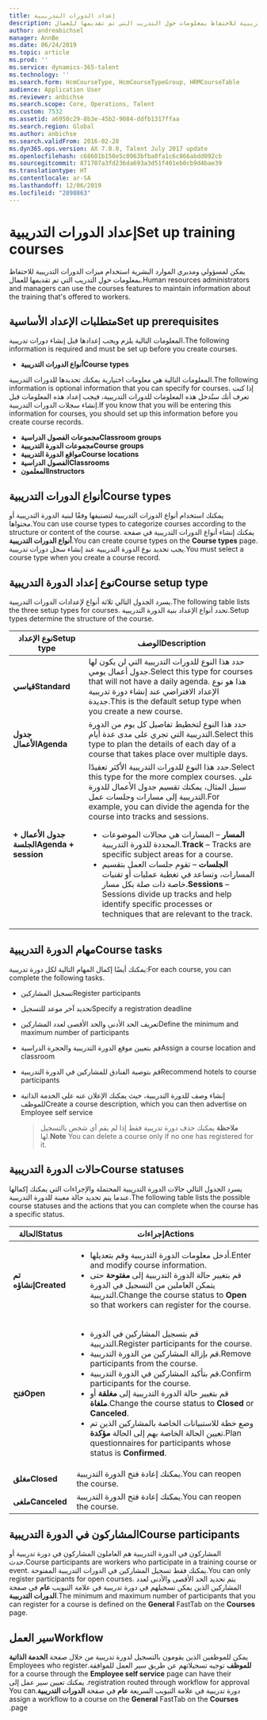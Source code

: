 ```yaml
---
title: إعداد الدورات التدريبية
description: يمكن لمسؤولي ومديري الموارد البشرية استخدام ميزات الدورات التدريبية للاحتفاظ بمعلومات حول التدريب التي تم تقديمها للعمال.
author: andreabichsel
manager: AnnBe
ms.date: 06/24/2019
ms.topic: article
ms.prod: ''
ms.service: dynamics-365-talent
ms.technology: ''
ms.search.form: HcmCourseType, HcmCourseTypeGroup, HRMCourseTable
audience: Application User
ms.reviewer: anbichse
ms.search.scope: Core, Operations, Talent
ms.custom: 7532
ms.assetid: a6950c29-8b3e-45b2-9084-ddfb1317ffaa
ms.search.region: Global
ms.author: anbichse
ms.search.validFrom: 2016-02-28
ms.dyn365.ops.version: AX 7.0.0, Talent July 2017 update
ms.openlocfilehash: c68601b150e5c0963bfba0fa1c6c866abdd092cb
ms.sourcegitcommit: 871707a3fd236da693a3d51f401eb0cb9d4bae39
ms.translationtype: HT
ms.contentlocale: ar-SA
ms.lasthandoff: 12/06/2019
ms.locfileid: "2898863"
---
```

# <a name="set-up-training-courses"></a><span data-ttu-id="cf6c8-103">إعداد الدورات التدريبية</span><span class="sxs-lookup"><span data-stu-id="cf6c8-103">Set up training courses</span></span>

<span data-ttu-id="cf6c8-104">يمكن لمسؤولي ومديري الموارد البشرية استخدام ميزات الدورات التدريبية للاحتفاظ بمعلومات حول التدريب التي تم تقديمها للعمال.</span><span class="sxs-lookup"><span data-stu-id="cf6c8-104">Human resources administrators and managers can use the courses features to maintain information about the training that's offered to workers.</span></span>

 <a name="set-up-prerequisites"></a><span data-ttu-id="cf6c8-105"> متطلبات الإعداد الأساسية</span><span class="sxs-lookup"><span data-stu-id="cf6c8-105">Set up prerequisites</span></span>
---------------------

<span data-ttu-id="cf6c8-106">المعلومات التالية يلزم ويجب إعدادها قبل إنشاء دورات تدريبية.</span><span class="sxs-lookup"><span data-stu-id="cf6c8-106">The following information is required and must be set up before you create courses.</span></span>
-   <span data-ttu-id="cf6c8-107">**أنواع الدورات التدريبية**</span><span class="sxs-lookup"><span data-stu-id="cf6c8-107">**Course types**</span></span>

<span data-ttu-id="cf6c8-108">المعلومات التالية هي معلومات اختيارية يمكنك تحديدها للدورات التدريبية.</span><span class="sxs-lookup"><span data-stu-id="cf6c8-108">The following information is optional information that you can specify for courses.</span></span> <span data-ttu-id="cf6c8-109">إذا كنت تعرف أنك ستُدخل هذه المعلومات للدورات التدريبية، فيجب إعداد هذه المعلومات قبل إنشاء سجلات الدورات التدريبية.</span><span class="sxs-lookup"><span data-stu-id="cf6c8-109">If you know that you will be entering this information for courses, you should set up this information before you create course records.</span></span>
-   <span data-ttu-id="cf6c8-110">**مجموعات الفصول الدراسية**</span><span class="sxs-lookup"><span data-stu-id="cf6c8-110">**Classroom groups**</span></span>
-   <span data-ttu-id="cf6c8-111">**مجموعات الدورة التدريبية**</span><span class="sxs-lookup"><span data-stu-id="cf6c8-111">**Course groups**</span></span>
-   <span data-ttu-id="cf6c8-112">**مواقع الدورة التدريبية**</span><span class="sxs-lookup"><span data-stu-id="cf6c8-112">**Course locations**</span></span>
-   <span data-ttu-id="cf6c8-113">**الفصول الدراسية**</span><span class="sxs-lookup"><span data-stu-id="cf6c8-113">**Classrooms**</span></span>
-   <span data-ttu-id="cf6c8-114">**المعلمون**</span><span class="sxs-lookup"><span data-stu-id="cf6c8-114">**Instructors**</span></span>

## <a name="course-types"></a><span data-ttu-id="cf6c8-115">أنواع الدورات التدريبية</span><span class="sxs-lookup"><span data-stu-id="cf6c8-115">Course types</span></span>
<span data-ttu-id="cf6c8-116">يمكنك استخدام أنواع الدورات التدريبية لتصنيفها وفقًا لبنية الدورة التدريبية أو محتواها.</span><span class="sxs-lookup"><span data-stu-id="cf6c8-116">You can use course types to categorize courses according to the structure or content of the course.</span></span> <span data-ttu-id="cf6c8-117">يمكنك إنشاء أنواع الدورات التدريبية في صفحة **أنواع الدورات التدريبية**.</span><span class="sxs-lookup"><span data-stu-id="cf6c8-117">You can create course types on the **Course types** page.</span></span> <span data-ttu-id="cf6c8-118">يجب تحديد نوع الدورة التدريبية عند إنشاء سجل دورات تدريبية.</span><span class="sxs-lookup"><span data-stu-id="cf6c8-118">You must select a course type when you create a course record.</span></span>

## <a name="course-setup-type"></a><span data-ttu-id="cf6c8-119">نوع إعداد الدورة التدريبية</span><span class="sxs-lookup"><span data-stu-id="cf6c8-119">Course setup type</span></span>
<span data-ttu-id="cf6c8-120">يسرد الجدول التالي ثلاثة أنواع لإعدادات الدورات التدريبية.</span><span class="sxs-lookup"><span data-stu-id="cf6c8-120">The following table lists the three setup types for courses.</span></span> <span data-ttu-id="cf6c8-121">تحدد أنواع الإعداد بنية الدورة التدريبية.</span><span class="sxs-lookup"><span data-stu-id="cf6c8-121">Setup types determine the structure of the course.</span></span>

<table>
<thead>
<tr class="header">
<th><span data-ttu-id="cf6c8-122">نوع الإعداد</span><span class="sxs-lookup"><span data-stu-id="cf6c8-122">Setup type</span></span></th>
<th><span data-ttu-id="cf6c8-123">الوصف</span><span class="sxs-lookup"><span data-stu-id="cf6c8-123">Description</span></span></th>
</tr>
</thead>
<tbody>
<tr class="odd">
<td><span data-ttu-id="cf6c8-124"><strong>قياسي</strong></span><span class="sxs-lookup"><span data-stu-id="cf6c8-124"><strong>Standard</strong></span></span></td>
<td><span data-ttu-id="cf6c8-125">حدد هذا النوع للدورات التدريبية التي لن يكون لها جدول أعمال يومي.</span><span class="sxs-lookup"><span data-stu-id="cf6c8-125">Select this type for courses that will not have a daily agenda.</span></span> <span data-ttu-id="cf6c8-126">هذا هو نوع الإعداد الافتراضي عند إنشاء دورة تدريبية جديدة.</span><span class="sxs-lookup"><span data-stu-id="cf6c8-126">This is the default setup type when you create a new course.</span></span></td>
</tr>
<tr class="even">
<td><span data-ttu-id="cf6c8-127"><strong>جدول الأعمال</strong></span><span class="sxs-lookup"><span data-stu-id="cf6c8-127"><strong>Agenda</strong></span></span></td>
<td><span data-ttu-id="cf6c8-128">حدد هذا النوع لتخطيط تفاصيل كل يوم من الدورة التدريبية التي تجري على مدى عدة أيام.</span><span class="sxs-lookup"><span data-stu-id="cf6c8-128">Select this type to plan the details of each day of a course that takes place over multiple days.</span></span></td>
</tr>
<tr class="odd">
<td><span data-ttu-id="cf6c8-129"><strong>جدول الأعمال + الجلسة</strong></span><span class="sxs-lookup"><span data-stu-id="cf6c8-129"><strong>Agenda + session</strong></span></span></td>
<td><span data-ttu-id="cf6c8-130">حدد هذا النوع للدورات التدريبية الأكثر تعقيدًا.</span><span class="sxs-lookup"><span data-stu-id="cf6c8-130">Select this type for the more complex courses.</span></span> <span data-ttu-id="cf6c8-131">على سبيل المثال، يمكنك تقسيم جدول الأعمال للدورة التدريبية إلى مسارات وجلسات عمل.</span><span class="sxs-lookup"><span data-stu-id="cf6c8-131">For example, you can divide the agenda for the course into tracks and sessions.</span></span>
<ul>
<li><span data-ttu-id="cf6c8-132"><strong>المسار</strong> – المسارات هي مجالات الموضوعات المحددة للدورة التدريبية.</span><span class="sxs-lookup"><span data-stu-id="cf6c8-132"><strong>Track</strong> – Tracks are specific subject areas for a course.</span></span></li>
<li><span data-ttu-id="cf6c8-133"><strong>الجلسات</strong> – تقوم جلسات العمل بتقسيم المسارات، وتساعد في تغطية عمليات أو تقنيات خاصة ذات صلة بكل مسار.</span><span class="sxs-lookup"><span data-stu-id="cf6c8-133"><strong>Sessions</strong> – Sessions divide up tracks and help identify specific processes or techniques that are relevant to the track.</span></span></li>
</ul></td>
</tr>
</tbody>
</table>

## <a name="course-tasks"></a><span data-ttu-id="cf6c8-134">مهام الدورة التدريبية</span><span class="sxs-lookup"><span data-stu-id="cf6c8-134">Course tasks</span></span>
<span data-ttu-id="cf6c8-135">يمكنك أيضًا إكمال المهام التالية لكل دورة تدريبية:</span><span class="sxs-lookup"><span data-stu-id="cf6c8-135">For each course, you can complete the following tasks.</span></span>
- <span data-ttu-id="cf6c8-136">تسجيل المشاركين</span><span class="sxs-lookup"><span data-stu-id="cf6c8-136">Register participants</span></span>
- <span data-ttu-id="cf6c8-137">تحديد آخر موعد للتسجيل</span><span class="sxs-lookup"><span data-stu-id="cf6c8-137">Specify a registration deadline</span></span>
- <span data-ttu-id="cf6c8-138">تعريف الحد الأدنى والحد الأقصى لعدد المشاركين</span><span class="sxs-lookup"><span data-stu-id="cf6c8-138">Define the minimum and maximum number of participants</span></span>
- <span data-ttu-id="cf6c8-139">قم بتعيين موقع الدورة التدريبية والحجرة الدراسية</span><span class="sxs-lookup"><span data-stu-id="cf6c8-139">Assign a course location and classroom</span></span>
- <span data-ttu-id="cf6c8-140">قم بتوصية الفنادق للمشاركين في الدورة التدريبية</span><span class="sxs-lookup"><span data-stu-id="cf6c8-140">Recommend hotels to course participants</span></span>
- <span data-ttu-id="cf6c8-141">إنشاء وصف للدورة التدريبية، حيث يمكنك الإعلان عنه على الخدمة الذاتية للموظف</span><span class="sxs-lookup"><span data-stu-id="cf6c8-141">Create a course description, which you can then advertise on Employee self service</span></span>

  ><span data-ttu-id="cf6c8-142">**ملاحظة** يمكنك حذف دورة تدريبية فقط إذا لم يقم أي شخص بالتسجيل لها.</span><span class="sxs-lookup"><span data-stu-id="cf6c8-142">**Note** You can delete a course only if no one has registered for it.</span></span> 

## <a name="course-statuses"></a><span data-ttu-id="cf6c8-143">حالات الدورة التدريبية</span><span class="sxs-lookup"><span data-stu-id="cf6c8-143">Course statuses</span></span>
<span data-ttu-id="cf6c8-144">يسرد الجدول التالي حالات الدورة التدريبية المحتملة والإجراءات التي يمكنك إكمالها عندما يتم تحديد حالة معينة للدورة التدريبية.</span><span class="sxs-lookup"><span data-stu-id="cf6c8-144">The following table lists the possible course statuses and the actions that you can complete when the course has a specific status.</span></span>

<table>
<thead>
<tr class="header">
<th><span data-ttu-id="cf6c8-145">الحالة</span><span class="sxs-lookup"><span data-stu-id="cf6c8-145">Status</span></span></th>
<th><span data-ttu-id="cf6c8-146">إجراءات</span><span class="sxs-lookup"><span data-stu-id="cf6c8-146">Actions</span></span></th>
</tr>
</thead>
<tbody>
<tr class="odd">
<td><span data-ttu-id="cf6c8-147"><strong>تم إنشاؤه</strong></span><span class="sxs-lookup"><span data-stu-id="cf6c8-147"><strong>Created</strong></span></span></td>
<td><ul>
<li><span data-ttu-id="cf6c8-148">أدخل معلومات الدورة التدريبية وقم بتعديلها.</span><span class="sxs-lookup"><span data-stu-id="cf6c8-148">Enter and modify course information.</span></span></li>
<li><span data-ttu-id="cf6c8-149">قم بتغيير حالة الدورة التدريبية إلى <strong>مفتوحة</strong> حتى يتمكن العاملين من التسجيل في الدورة التدريبية.</span><span class="sxs-lookup"><span data-stu-id="cf6c8-149">Change the course status to <strong>Open</strong> so that workers can register for the course.</span></span></li>
</ul></td>
</tr>
<tr class="even">
<td><span data-ttu-id="cf6c8-150"><strong>فتح</strong></span><span class="sxs-lookup"><span data-stu-id="cf6c8-150"><strong>Open</strong></span></span></td>
<td><ul>
<li><span data-ttu-id="cf6c8-151">قم بتسجيل المشاركين في الدورة التدريبية.</span><span class="sxs-lookup"><span data-stu-id="cf6c8-151">Register participants for the course.</span></span></li>
<li><span data-ttu-id="cf6c8-152">قم بإزالة المشاركين من الدورة التدريبية.</span><span class="sxs-lookup"><span data-stu-id="cf6c8-152">Remove participants from the course.</span></span></li>
<li><span data-ttu-id="cf6c8-153">قم بتأكيد المشاركين في الدورة التدريبية.</span><span class="sxs-lookup"><span data-stu-id="cf6c8-153">Confirm participants for the course.</span></span></li>
<li><span data-ttu-id="cf6c8-154">قم بتغيير حالة الدورة التدريبية إلى<strong> مغلقة</strong> أو <strong>ملغاة</strong>.</span><span class="sxs-lookup"><span data-stu-id="cf6c8-154">Change the course status to <strong>Closed</strong> or <strong>Canceled</strong>.</span></span></li>
<li><span data-ttu-id="cf6c8-155">وضع خطة للاستبيانات الخاصة بالمشاركين الذين تم تعيين الحالة الخاصة بهم إلى الحالة <strong>مؤكدة</strong>.</span><span class="sxs-lookup"><span data-stu-id="cf6c8-155">Plan questionnaires for participants whose status is <strong>Confirmed</strong>.</span></span></li>
</ul></td>
</tr>
<tr class="odd">
<td><span data-ttu-id="cf6c8-156"><strong>‏‏مغلق</strong></span><span class="sxs-lookup"><span data-stu-id="cf6c8-156"><strong>Closed</strong></span></span></td>
<td><span data-ttu-id="cf6c8-157">يمكنك إعادة فتح الدورة التدريبية.</span><span class="sxs-lookup"><span data-stu-id="cf6c8-157">You can reopen the course.</span></span></td>
</tr>
<tr class="even">
<td><span data-ttu-id="cf6c8-158"><strong>ملغى</strong></span><span class="sxs-lookup"><span data-stu-id="cf6c8-158"><strong>Canceled</strong></span></span></td>
<td><span data-ttu-id="cf6c8-159">يمكنك إعادة فتح الدورة التدريبية.</span><span class="sxs-lookup"><span data-stu-id="cf6c8-159">You can reopen the course.</span></span></td>
</tr>
</tbody>
</table>

## <a name="course-participants"></a><span data-ttu-id="cf6c8-160">المشاركون في الدورة التدريبية</span><span class="sxs-lookup"><span data-stu-id="cf6c8-160">Course participants</span></span>
<span data-ttu-id="cf6c8-161">المشاركون في الدورة التدريبية هم العاملون المشاركون في دورة تدريبية أو حدث.</span><span class="sxs-lookup"><span data-stu-id="cf6c8-161">Course participants are workers who participate in a training course or event.</span></span> <span data-ttu-id="cf6c8-162">يمكنك فقط تسجيل المشاركين في الدورات التدريبية المفتوحة.</span><span class="sxs-lookup"><span data-stu-id="cf6c8-162">You can only register participants for open courses.</span></span> <span data-ttu-id="cf6c8-163">يتم تحديد الحد الأقصى والأدنى لعدد المشاركين الذين يمكن تسجيلهم في دورة تدريبية في علامة التبويب **عام** في صفحة **الدورات التدربيبة**.</span><span class="sxs-lookup"><span data-stu-id="cf6c8-163">The minimum and maximum number of participants that you can register for a course is defined on the **General** FastTab on the **Courses** page.</span></span>

<a name="workflow"></a><span data-ttu-id="cf6c8-164">سير العمل</span><span class="sxs-lookup"><span data-stu-id="cf6c8-164">Workflow</span></span>
--------

<span data-ttu-id="cf6c8-165">‏‫يمكن للموظفين الذين يقومون بالتسجيل لدورة تدريبية من خلال صفحة **الخدمة الذاتية للموظف** توجيه تسجيلاتهم عن طريق سير العمل للموافقة.</span><span class="sxs-lookup"><span data-stu-id="cf6c8-165">Employees who register for a course through the **Employee self service** page can have their registration routed through workflow for approval.</span></span> <span data-ttu-id="cf6c8-166">يمكنك تعيين سير عمل إلى دورة تدريبية في علامة التبويب السريعة **عام** في صفحة **الدورات التدريبية‬‏‫**.</span><span class="sxs-lookup"><span data-stu-id="cf6c8-166">You can assign a workflow to a course on the **General** FastTab on the **Courses** page.</span></span>





